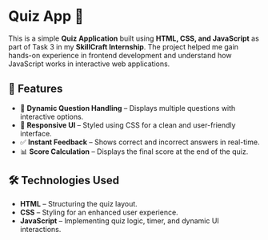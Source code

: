 #  Quiz App 🎯



This is a simple **Quiz Application** built using **HTML, CSS, and JavaScript** as part of Task 3 in my **SkillCraft Internship**. The project helped me gain hands-on experience in frontend development and understand how JavaScript works in interactive web applications.

## 🚀 Features

- 📌 **Dynamic Question Handling** – Displays multiple questions with interactive options.  
- 🎨 **Responsive UI** – Styled using CSS for a clean and user-friendly interface.   
- ✅ **Instant Feedback** – Shows correct and incorrect answers in real-time.  
- 📊 **Score Calculation** – Displays the final score at the end of the quiz.  

## 🛠️ Technologies Used

- **HTML** – Structuring the quiz layout.  
- **CSS** – Styling for an enhanced user experience.  
- **JavaScript** – Implementing quiz logic, timer, and dynamic UI interactions.  

